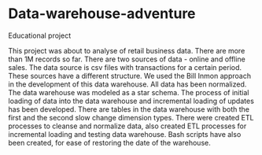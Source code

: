 # Data-warehouse-adventure
Educational project

This project was about to analyse of retail business data. There are more than 1M records so far.
There are two sources of data - online and offline sales. The data source is csv files with transactions for a certain period. These sources have a different structure. 
We used the Bill Inmon approach in the development of this data warehouse. All data has been normalized. The data warehouse was modeled as a star schema.
The process of initial loading of data into the data warehouse and incremental loading of updates has been developed. There are tables in the data warehouse with both the first and the second slow change dimension types.
There were created ETL processes to cleanse and normalize data, also created ETL processes for incremental loading and testing data warehouse.
Bash scripts have also been created, for ease of restoring the date of the warehouse.
